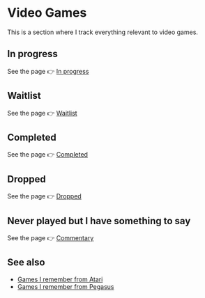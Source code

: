 # Video Games

This is a section where I track everything relevant to video games.

## In progress

See the page 👉 [In progress](./lists/in-progress.md)

## Waitlist

See the page 👉 [Waitlist](./lists/waitlist.md)

## Completed

See the page 👉 [Completed](./lists/completed.md)

## Dropped

See the page 👉 [Dropped](./lists/dropped.md)

## Never played but I have something to say

See the page 👉 [Commentary](./lists/commentary.md)

## See also

- [Games I remember from Atari](../computers/atari-65xe.md#games-i-remember-from-atari)
- [Games I remember from Pegasus](../video-game-consoles/pegasus-mt-777dx.md#games-i-remember-from-pegasus)
